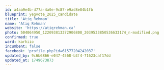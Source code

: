 ```yaml
---
id: a4aa9e4b-d77a-4a0e-9c87-e9ad8e84b1fb
blueprint: yegvote_2025_candidate
title: 'Atiq Rehman'
name: 'Atiq Rehman'
website: 'https://atiqrehman.ca'
photo: 504064950_122093813372906808_2039533850536633174_n-modified.png
confirmed: true
ward: karhiio
incumbent: false
facebook: 'profile.php?id=61577204242037'
updated_by: 9c6b6866-e047-4568-b3f4-71623caf17dd
updated_at: 1749673873
---
```

